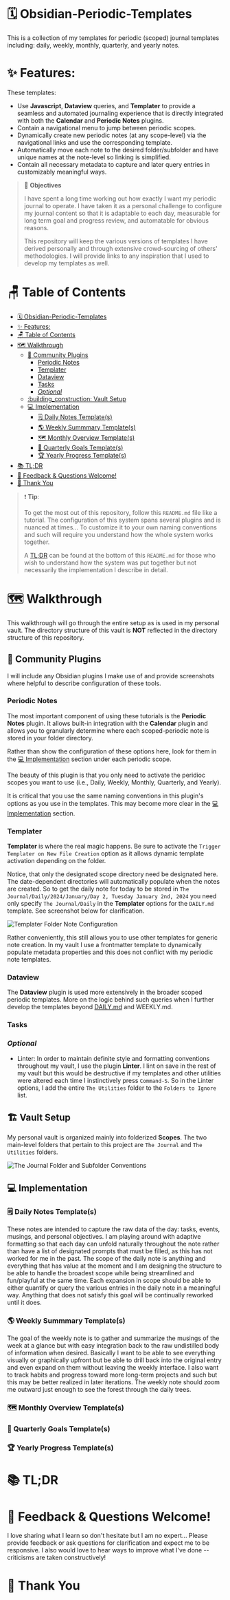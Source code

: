 # 🗓️ Obsidian-Periodic-Templates
This is a collection of my templates for periodic (scoped) journal templates including: daily, weekly, monthly, quarterly, and yearly notes. 

# :sparkles: Features:
These templates:
- Use **Javascript**, **Dataview** queries, and **Templater** to provide a seamless and automated journaling experience that is directly integrated with both the **Calendar** and **Periodic Notes** plugins. 
- Contain a navigational menu to jump between periodic scopes.
- Dynamically create new periodic notes (at any scope-level) via the navigational links and use the corresponding template.
- Automatically move each note to the desired folder/subfolder and have unique names at the note-level so linking is simplified.
- Contain all necessary metadata to capture and later query entries in customizably meaningful ways.

> 🎯 **Objectives**
> 
> I have spent a long time working out how exactly I want my periodic journal to operate. I have taken it as a personal challenge to configure my journal content so that it is adaptable to each day, measurable for long term goal and progress review, and automatable for obvious reasons. 
> 
> This repository will keep the various versions of templates I have derived personally and through extensive crowd-sourcing of others' methodologies. I will provide links to any inspiration that I used to develop my templates as well. 

# :chair: Table of Contents

- [🗓️ Obsidian-Periodic-Templates](#️-obsidian-periodic-templates)
- [:sparkles: Features:](#sparkles-features)
- [:chair: Table of Contents](#chair-table-of-contents)
- [🗺️ Walkthrough](#️-walkthrough)
  - [:toolbox: Community Plugins](#toolbox-community-plugins)
    - [Periodic Notes](#periodic-notes)
    - [Templater](#templater)
    - [Dataview](#dataview)
    - [Tasks](#tasks)
    - [*Optional*](#optional)
  - [:building\_construction: Vault Setup](#building_construction-vault-setup)
  - [💻 Implementation](#-implementation)
    - [🗒️ Daily Notes Template(s)](#️-daily-notes-templates)
    - [🌎 Weekly Summmary Template(s)](#-weekly-summmary-templates)
    - [🗺️ Monthly Overview Template(s)](#️-monthly-overview-templates)
    - [🥅 Quarterly Goals Template(s)](#-quarterly-goals-templates)
    - [🏆 Yearly Progress Template(s)](#-yearly-progress-templates)
- [:books: TL;DR](#books-tldr)
- [🍎 Feedback \& Questions Welcome!](#-feedback--questions-welcome)
- [💙 Thank You](#-thank-you)

> ❗ **Tip**:
> 
> To get the most out of this repository, follow this `README.md` file like a tutorial. The configuration of this system spans several plugins and is nuanced at times... To customize it to your own naming conventions and such will require you understand how the whole system works together. 
>
> A [TL;DR](#📚-tldr) can be found at the bottom of this `README.md` for those who wish to understand how the system was put together but not necessarily the implementation I describe in detail.

# 🗺️ Walkthrough
This walkthrough will go through the entire setup as is used in my personal vault. The directory structure of this vault is **NOT** reflected in the directory structure of this repository. 

## :toolbox: Community Plugins
I will include any Obsidian plugins I make use of and provide screenshots where helpful to describe configuration of these tools. 

### Periodic Notes
The most important component of using these tutorials is the **Periodic Notes** plugin. It allows built-in integration with the **Calendar** plugin and allows you to granularly determine where each scoped-periodic note is stored in your folder directory.

Rather than show the configuration of these options here, look for them in the [💻 Implementation](#💻-implementation) section under each periodic scope.

The beauty of this plugin is that you only need to activate the peridioc scopes you want to use (i.e., Daily, Weekly, Monthly, Quarterly, and Yearly).

It is critical that you use the same naming conventions in this plugin's options as you use in the templates. This may become more clear in the [💻 Implementation](#💻-implementation) section.

### Templater
**Templater** is where the real magic happens. Be sure to activate the `Trigger Templater on New File Creation` option as it allows dynamic template activation depending on the folder. 

Notice, that only the designated scope directory need be designated here. The date-dependent directories will automatically populate when the notes are created. So to get the daily note for today to be stored in `The Journal/Daily/2024/January/Day 2, Tuesday January 2nd, 2024` you need only specify `The Journal/Daily` in the **Templater** options for the `DAILY.md` template. See screenshot below for clarification.

![Templater Folder Note Configuration](Screenshots/Templater%20Configuration.png)

Rather conveniently, this still allows you to use other templates for generic note creation. In my vault I use a frontmatter template to dynamically populate metadata properties and this does not conflict with my periodic note templates.

### Dataview
The **Dataview** plugin is used more extensively in the broader scoped periodic templates. More on the logic behind such queries when I further develop the templates beyond [DAILY.md]() and WEEKLY.md. 

### Tasks

### *Optional*
- Linter: In order to maintain definite style and formatting conventions throughout my vault, I use the plugin **Linter**. I lint on save in the rest of my vault but this would be destructive if my templates and other utilities were altered each time I instinctively press `Command-S`. So in the Linter options, I add the entire `The Utilities` folder to the `Folders to Ignore` list. 

## :building_construction: Vault Setup

My personal vault is organized mainly into folderized **Scopes**. The two main-level folders that pertain to this project are `The Journal` and `The Utilities` folders. 

![The Journal Folder and Subfolder Conventions](Screenshots/The%20Journal%20Folder.png)

## 💻 Implementation

### 🗒️ Daily Notes Template(s)
These notes are intended to capture the raw data of the day: tasks, events, musings, and personal objectives. I am playing around with adaptive formatting so that each day can unfold naturally throughout the note rather than have a list of designated prompts that must be filled, as this has not worked for me in the past. The scope of the daily note is anything and everything that has value at the moment and I am designing the structure to be able to handle the broadest scope while being streamlined and fun/playful at the same time. Each expansion in scope should be able to either quantify or query the various entries in the daily note in a meaningful way. Anything that does not satisfy this goal will be continually reworked until it does. 

### 🌎 Weekly Summmary Template(s)
The goal of the weekly note is to gather and summarize the musings of the week at a glance but with easy integration back to the raw undistilled body of information when desired. Basically I want to be able to see everything visually or graphically upfront but be able to drill back into the original entry and even expand on them without leaving the weekly interface. I also want to track habits and progress toward more long-term projects and such but this may be better realized in later iterations. The weekly note should zoom me outward just enough to see the forest through the daily trees. 

### 🗺️ Monthly Overview Template(s)

### 🥅 Quarterly Goals Template(s)

### 🏆 Yearly Progress Template(s)

# :books: TL;DR

# 🍎 Feedback & Questions Welcome!
I love sharing what I learn so don't hesitate but I am no expert... Please provide feedback or ask questions for clarification and expect me to be responsive. I also would love to hear ways to improve what I've done -- criticisms are taken constructively!

# 💙 Thank You
